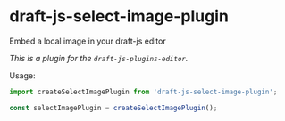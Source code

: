 # draft-js-select-image-plugin
Embed a local image in your draft-js editor

*This is a plugin for the `draft-js-plugins-editor`.*

Usage:

```js
import createSelectImagePlugin from 'draft-js-select-image-plugin';

const selectImagePlugin = createSelectImagePlugin();
```